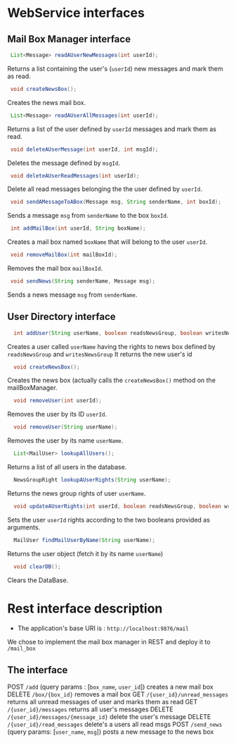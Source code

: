 # WebService interfaces 
## Mail Box Manager interface 
```java
 List<Message> readAUserNewMessages(int userId);
```
Returns a list containing the user's (`userId`) new messages and mark them as read.

```java
 void createNewsBox();
```
Creates the news mail box.

```java
 List<Message> readAUserAllMessages(int userId);
```
Returns a list of the user defined by `userId` messages and mark them as read.

```java
 void deleteAUserMessage(int userId, int msgId);
```
Deletes the message defined by `msgId`.

```java
 void deleteAUserReadMessages(int userId);
```
Delete all read messages belonging the the user defined by `userId`.

```java
 void sendAMessageToABox(Message msg, String senderName, int boxId);
```
Sends a message `msg` from `senderName` to the box `boxId`.

```java
 int addMailBox(int userId, String boxName);
```
Creates a mail box named `boxName` that will belong to the user `userId`.

```java
 void removeMailBox(int mailBoxId);
```
Removes the mail box `mailBoxId`.

```java
 void sendNews(String senderName, Message msg);
```
Sends a news message `msg` from `senderName`.

## User Directory interface
```java
  int addUser(String userName, boolean readsNewsGroup, boolean writesNewsGroup);
```
Creates a user called `userName` having the rights to news box defined by `readsNewsGroup` and `writesNewsGroup`
It returns the new user's id

```java    
  void createNewsBox();
```
Creates the news box (actually calls the `createNewsBox()` method on the mailBoxManager.

```java    
  void removeUser(int userId);
```
Removes the user by its ID `userId`.

```java    
  void removeUser(String userName);
```
Removes the user by its name `userName`.

```java    
  List<MailUser> lookupAllUsers();
```
Returns a list of all users in the database.

```java    
  NewsGroupRight lookupAUserRights(String userName);
```
Returns the news group rights of user `userName`.

```java    
  void updateAUserRights(int userId, boolean readsNewsGroup, boolean writesNewsGroup);
```
Sets the user `userId` rights according to the two booleans provided as arguments.

```java    
  MailUser findMailUserByName(String userName);
```
Returns the user object (fetch it by its name `userName`)

```java    
  void clearDB();
```
Clears the DataBase.
 
# Rest interface description

* The application's base URI is : `http://localhost:9876/mail`

We chose to implement the mail box manager in REST and deploy it to `/mail_box`

## The interface 
POST    `/add`  (query params : [`box_name`, `user_id`])  creates a new mail box 
DELETE  `/box/{box_id}`                                   removes a mail box
GET     `/{user_id}/unread_messages`                      returns all unread messages of user and marks them as read
GET     `/{user_id}/messages`                             returns all user's messages
DELETE  `/{user_id}/messages/{message_id}`                delete the user's message
DELETE  `/{user_id}/read_messages`                        delete's a users all read msgs
POST    `/send_news` (query params: [`user_name`, `msg`]) posts a new message to the news box
